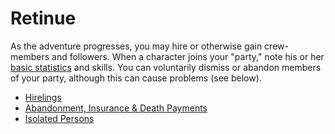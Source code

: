 # Retinue

As the adventure progresses, you may hire or otherwise gain
crew-members and followers. When a character joins your
"party," note his or her [basic statistics](r201a) and skills. You
can voluntarily dismiss or abandon members of your party,
although this can cause problems (see below).

- [Hirelings](r220a)
- [Abandonment, Insurance & Death Payments](r220b)
- [Isolated Persons](r220c)
